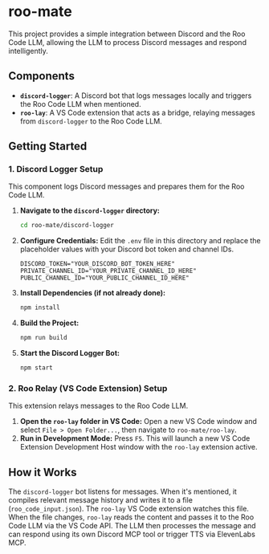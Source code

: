 # roo-mate

This project provides a simple integration between Discord and the Roo Code LLM, allowing the LLM to process Discord messages and respond intelligently.

## Components

*   **`discord-logger`**: A Discord bot that logs messages locally and triggers the Roo Code LLM when mentioned.
*   **`roo-lay`**: A VS Code extension that acts as a bridge, relaying messages from `discord-logger` to the Roo Code LLM.

## Getting Started

### 1. Discord Logger Setup

This component logs Discord messages and prepares them for the Roo Code LLM.

1.  **Navigate to the `discord-logger` directory:**
    ```bash
    cd roo-mate/discord-logger
    ```
2.  **Configure Credentials:**
    Edit the `.env` file in this directory and replace the placeholder values with your Discord bot token and channel IDs.
    ```
    DISCORD_TOKEN="YOUR_DISCORD_BOT_TOKEN_HERE"
    PRIVATE_CHANNEL_ID="YOUR_PRIVATE_CHANNEL_ID_HERE"
    PUBLIC_CHANNEL_ID="YOUR_PUBLIC_CHANNEL_ID_HERE"
    ```
3.  **Install Dependencies (if not already done):**
    ```bash
    npm install
    ```
4.  **Build the Project:**
    ```bash
    npm run build
    ```
5.  **Start the Discord Logger Bot:**
    ```bash
    npm start
    ```

### 2. Roo Relay (VS Code Extension) Setup

This extension relays messages to the Roo Code LLM.

1.  **Open the `roo-lay` folder in VS Code:**
    Open a new VS Code window and select `File > Open Folder...`, then navigate to `roo-mate/roo-lay`.
2.  **Run in Development Mode:**
    Press `F5`. This will launch a new VS Code Extension Development Host window with the `roo-lay` extension active.

## How it Works

The `discord-logger` bot listens for messages. When it's mentioned, it compiles relevant message history and writes it to a file (`roo_code_input.json`). The `roo-lay` VS Code extension watches this file. When the file changes, `roo-lay` reads the content and passes it to the Roo Code LLM via the VS Code API. The LLM then processes the message and can respond using its own Discord MCP tool or trigger TTS via ElevenLabs MCP.